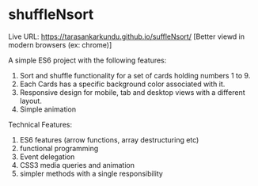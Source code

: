# shuffleNsort
Live URL: https://tarasankarkundu.github.io/suffleNsort/
[Better viewd in modern browsers (ex: chrome)]

A simple ES6 project with the following features:
1) Sort and shuffle functionality for a set of cards holding numbers 1 to 9.
2) Each Cards has a specific background color associated with it.
3) Responsive design for mobile, tab and desktop views with a different layout.
4) Simple animation

Technical Features:
  1) ES6 features (arrow functions, array destructuring etc)
  2) functional programming
  3) Event delegation
  4) CSS3 media queries and animation
  5) simpler methods with a single responsibility

